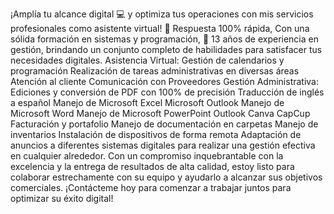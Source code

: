 ¡Amplía tu alcance digital 
💻 y optimiza tus operaciones con mis servicios profesionales como asistente virtual! 
🚀 Respuesta 100% rápida, Con una sólida formación en sistemas y programación, 🚀 13 años de experiencia en gestión, brindando un conjunto completo de habilidades para satisfacer tus necesidades digitales. 
Asistencia Virtual: 
Gestión de calendarios y programación 
Realización de tareas administrativas en diversas áreas 
Atención al cliente 
Comunicación con Proveedores 
Gestión Administrativa: 
Ediciones y conversión de PDF con 100% de precisión 
Traducción de inglés a español 
Manejo de Microsoft Excel 
Microsoft Outlook 
Manejo de Microsoft Word 
Manejo de Microsoft PowerPoint 
Outlook 
Canva 
CapCup 
Facturación y portafolio 
Manejo de documentación en carpetas 
Manejo de inventarios 
Instalación de dispositivos de forma remota 
Adaptación de anuncios a diferentes sistemas digitales para realizar una gestión efectiva en cualquier alrededor. 
Con un compromiso inquebrantable con la excelencia y la entrega de resultados de alta calidad, estoy listo para colaborar estrechamente con su equipo y ayudarlo a alcanzar sus objetivos comerciales. ¡Contácteme hoy para comenzar a trabajar juntos para optimizar su éxito digital!
